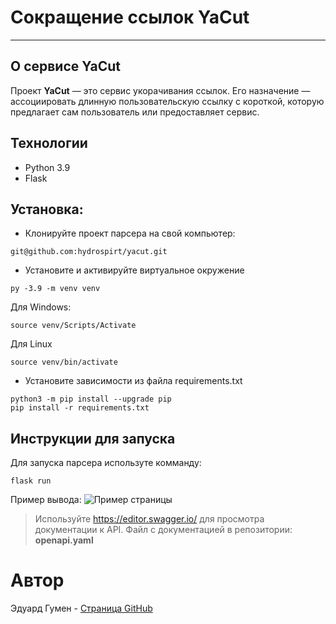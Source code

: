 # Сокращение ссылок YaCut

---
## О сервисе YaCut
Проект **YaCut** — это сервис укорачивания ссылок. Его назначение — ассоциировать длинную пользовательскую ссылку с короткой, которую предлагает сам пользователь или предоставляет сервис.

## Технологии
- Python 3.9
- Flask

## Установка:
- Клонируйте проект парсера на свой компьютер:
```
git@github.com:hydrospirt/yacut.git
```
- Установите и активируйте виртуальное окружение
```
py -3.9 -m venv venv
```
Для Windows:
```
source venv/Scripts/Activate
```
Для Linux
```
source venv/bin/activate
```
- Установите зависимости из файла requirements.txt
```
python3 -m pip install --upgrade pip
pip install -r requirements.txt
```
## Инструкции для запуска
Для запуска парсера используте комманду:
```
flask run
```
Пример вывода:
![Пример страницы](git@github.com:hydrospirt/yacut.git/blob/main/example1.png?raw=true)
> Используйте https://editor.swagger.io/ для просмотра документации к API.
> Файл с документацией в репозитории: **openapi.yaml**

# Автор
Эдуард Гумен - [Cтраница GitHub](https://github.com/hydrospirt)
